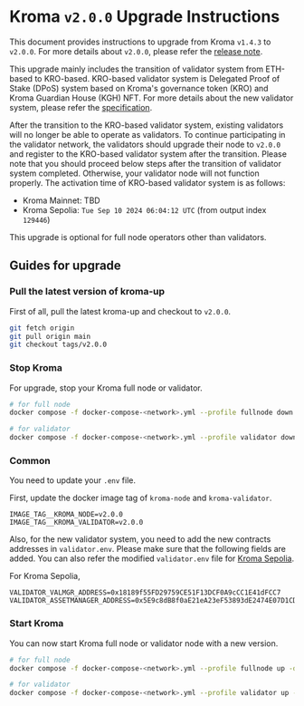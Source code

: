 # Kroma `v2.0.0` Upgrade Instructions

This document provides instructions to upgrade from Kroma `v1.4.3` to `v2.0.0`.
For more details about `v2.0.0`, please refer the [release note](https://github.com/kroma-network/kroma/releases/tag/v2.0.0).

This upgrade mainly includes the transition of validator system from ETH-based to KRO-based. KRO-based validator system
is Delegated Proof of Stake (DPoS) system based on Kroma's governance token (KRO) and Kroma Guardian House (KGH) NFT.
For more details about the new validator system, please refer the [specification](https://specs.kroma.network/protocol/validator-v2/overview.html).

After the transition to the KRO-based validator system, existing validators will no longer be able to operate as
validators. To continue participating in the validator network, the validators should upgrade their node to `v2.0.0` and
register to the KRO-based validator system after the transition. Please note that you should proceed below steps after
the transition of validator system completed. Otherwise, your validator node will not function properly. The activation
time of KRO-based validator system is as follows:

- Kroma Mainnet: TBD
- Kroma Sepolia: `Tue Sep 10 2024 06:04:12 UTC` (from output index `129446`)

This upgrade is optional for full node operators other than validators.

## Guides for upgrade

### Pull the latest version of kroma-up

First of all, pull the latest kroma-up and checkout to `v2.0.0`.

```bash
git fetch origin
git pull origin main
git checkout tags/v2.0.0
```

### Stop Kroma

For upgrade, stop your Kroma full node or validator.

```bash
# for full node
docker compose -f docker-compose-<network>.yml --profile fullnode down

# for validator
docker compose -f docker-compose-<network>.yml --profile validator down
```

### Common

You need to update your `.env` file.

First, update the docker image tag of `kroma-node` and `kroma-validator`.

```text
IMAGE_TAG__KROMA_NODE=v2.0.0
IMAGE_TAG__KROMA_VALIDATOR=v2.0.0
```

Also, for the new validator system, you need to add the new contracts addresses in `validator.env`. Please make sure
that the following fields are added. You can also refer the modified `validator.env` file for
[Kroma Sepolia](../envs/sepolia/validator.env).

For Kroma Sepolia,

```text
VALIDATOR_VALMGR_ADDRESS=0x18189f55FD29759CE51F13DCF0A9cCC1E41dFCC7
VALIDATOR_ASSETMANAGER_ADDRESS=0x5E9c8dB8f0aE21eA23eF53893dE2474E07D1CD91
```

### Start Kroma

You can now start Kroma full node or validator node with a new version.

```bash
# for full node
docker compose -f docker-compose-<network>.yml --profile fullnode up -d

# for validator
docker compose -f docker-compose-<network>.yml --profile validator up -d
```
